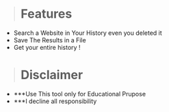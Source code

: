 > # Features


* Search a Website in Your History even you deleted it
* Save The Results in a File
* Get your entire history !

> # Disclaimer

* ***Use This tool only for Educational Prupose
* ***I decline all responsibility
